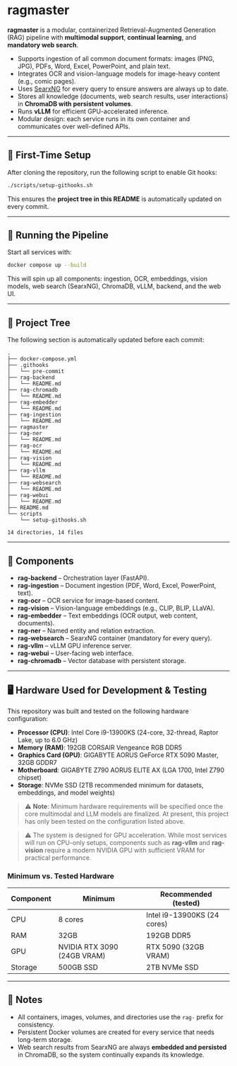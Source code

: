 # ragmaster

**ragmaster** is a modular, containerized Retrieval-Augmented Generation (RAG) pipeline with **multimodal support**, **continual learning**, and **mandatory web search**.  

- Supports ingestion of all common document formats: images (PNG, JPG), PDFs, Word, Excel, PowerPoint, and plain text.  
- Integrates OCR and vision-language models for image-heavy content (e.g., comic pages).  
- Uses [SearxNG](https://github.com/searxng/searxng) for every query to ensure answers are always up to date.  
- Stores all knowledge (documents, web search results, user interactions) in **ChromaDB with persistent volumes**.  
- Runs **vLLM** for efficient GPU-accelerated inference.  
- Modular design: each service runs in its own container and communicates over well-defined APIs.  

---

## 🚀 First-Time Setup

After cloning the repository, run the following script to enable Git hooks:

```bash
./scripts/setup-githooks.sh
```

This ensures the **project tree in this README** is automatically updated on every commit.  

---

## 🐳 Running the Pipeline

Start all services with:

```bash
docker compose up --build
```

This will spin up all components: ingestion, OCR, embeddings, vision models, web search (SearxNG), ChromaDB, vLLM, backend, and the web UI.  

---

## 📂 Project Tree

The following section is automatically updated before each commit:

<!-- PROJECT TREE START -->
```
.
├── docker-compose.yml
├── .githooks
│   └── pre-commit
├── rag-backend
│   └── README.md
├── rag-chromadb
│   └── README.md
├── rag-embedder
│   └── README.md
├── rag-ingestion
│   └── README.md
├── ragmaster
├── rag-ner
│   └── README.md
├── rag-ocr
│   └── README.md
├── rag-vision
│   └── README.md
├── rag-vllm
│   └── README.md
├── rag-websearch
│   └── README.md
├── rag-webui
│   └── README.md
├── README.md
└── scripts
    └── setup-githooks.sh

14 directories, 14 files
```
<!-- PROJECT TREE END -->

---

## 🧩 Components

- **rag-backend** – Orchestration layer (FastAPI).  
- **rag-ingestion** – Document ingestion (PDF, Word, Excel, PowerPoint, text).  
- **rag-ocr** – OCR service for image-based content.  
- **rag-vision** – Vision-language embeddings (e.g., CLIP, BLIP, LLaVA).  
- **rag-embedder** – Text embeddings (OCR output, web content, documents).  
- **rag-ner** – Named entity and relation extraction.  
- **rag-websearch** – SearxNG container (mandatory for every query).  
- **rag-vllm** – vLLM GPU inference server.  
- **rag-webui** – User-facing web interface.  
- **rag-chromadb** – Vector database with persistent storage.  

---

## 🖥️ Hardware Used for Development & Testing

This repository was built and tested on the following hardware configuration:

- **Processor (CPU)**: Intel Core i9-13900KS (24-core, 32-thread, Raptor Lake, up to 6.0 GHz)  
- **Memory (RAM)**: 192GB CORSAIR Vengeance RGB DDR5  
- **Graphics Card (GPU)**: GIGABYTE AORUS GeForce RTX 5090 Master, 32GB GDDR7  
- **Motherboard**: GIGABYTE Z790 AORUS ELITE AX (LGA 1700, Intel Z790 chipset)  
- **Storage**: NVMe SSD (2TB recommended minimum for datasets, embeddings, and model weights) 

> ⚠️ **Note**: Minimum hardware requirements will be specified once the core multimodal and LLM models are finalized. At present, this project has only been tested on the configuration listed above.

> ⚠️ The system is designed for GPU acceleration. While most services will run on CPU-only setups, components such as **rag-vllm** and **rag-vision** require a modern NVIDIA GPU with sufficient VRAM for practical performance.  

### Minimum vs. Tested Hardware

| Component | Minimum | Recommended (tested) |
|-----------|----------|-----------------------|
| CPU       | 8 cores | Intel i9-13900KS (24 cores) |
| RAM       | 32GB | 192GB DDR5 |
| GPU       | NVIDIA RTX 3090 (24GB VRAM) | RTX 5090 (32GB VRAM) |
| Storage   | 500GB SSD | 2TB NVMe SSD |

---

## 📝 Notes

- All containers, images, volumes, and directories use the `rag-` prefix for consistency.  
- Persistent Docker volumes are created for every service that needs long-term storage.  
- Web search results from SearxNG are always **embedded and persisted** in ChromaDB, so the system continually expands its knowledge.  
